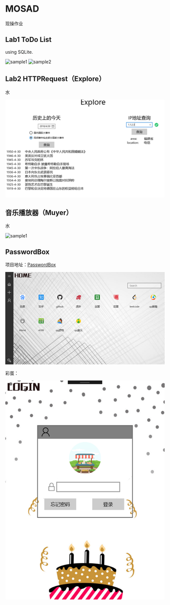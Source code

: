 # MOSAD

现操作业

## Lab1 ToDo List
using SQLite.

![sample1](toDoList/gif/2.gif)
![sample2](toDoList/gif/3.gif)

## Lab2 HTTPRequest（Explore）

水

![sample1](Explore/screenshot/1.png)

## 音乐播放器（Muyer）

水

![sample1](Muyer/gif/sample.gif)

## PasswordBox

项目地址：[PasswordBox](https://github.com/huangyt39/UWP-midterm)

![1](./password/screenshot/1.png)

彩蛋：

![3](./password/screenshot/3.png)



